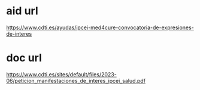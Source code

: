 # aid url
https://www.cdti.es/ayudas/ipcei-med4cure-convocatoria-de-expresiones-de-interes

# doc url
https://www.cdti.es/sites/default/files/2023-06/peticion_manifestaciones_de_interes_ipcei_salud.pdf